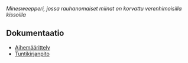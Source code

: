 *Minesweepperi, jossa rauhanomaiset miinat on korvattu verenhimoisilla kissoilla*


## Dokumentaatio

* [Aihemäärittely](dokumentaation/aihemaarittely.md)
* [Tuntikirjanpito](dokumentaation/tuntikirjanpito.md)
